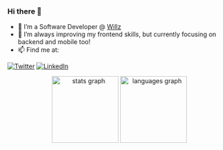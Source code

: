 ### Hi there 👋

- 🔭 I’m a Software Developer @ [Willz](https://www.willz.cars/)
- 🌱 I’m always improving my frontend skills, but currently focusing on backend and mobile too! 
- 📫 Find me at: 

<div>
  
[![Twitter](https://img.shields.io/badge/Twitter-1DA1F2?style=for-the-badge&logo=twitter&logoColor=white)](https://twitter.com/gapraado/)
[![LinkedIn](https://img.shields.io/badge/LinkedIn-0077B5?style=for-the-badge&logo=linkedin&logoColor=white)](https://www.linkedin.com/in/gabriel-prado-silva/)  
  
</div>


<div align="center">
  <img src="https://github-readme-stats.vercel.app/api?hide_title=false&hide_rank=false&show_icons=true&include_all_commits=true&count_private=true&disable_animations=false&theme=dracula&locale=pt-br&hide_border=false&username=gaprados" height="150" alt="stats graph"  />
  <img src="https://github-readme-stats.vercel.app/api/top-langs?locale=pt-br&hide_title=false&layout=compact&card_width=320&langs_count=5&theme=dracula&hide_border=false&username=gaprados" height="150" alt="languages graph"  />
</div>

###

